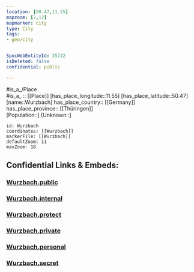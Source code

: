 ```yaml
---
location: [50.47,11.55] 
mapzoom: [7,12] 
mapmarker: city 
type: City
tags:
- geo/City


SpocWebEntityId: 35722
isDeleted: false
confidential: public

---
```

#is_a_/Place  
#is_a_ :: [[Place]] 
[has_place_longitude::11.55] 
[has_place_latitude::50.47] 
[name::Wurzbach] 
has_place_country:: [[Germany]]  
has_place_province:: [[Thüringen]]  
[Population::] 
[Unknown::] 


```leaflet
id: Wurzbach
coordinates: [[Wurzbach]] 
markerFile: [[Wurzbach]] 
defaultZoom: 11 
maxZoom: 18
```


## Confidential Links & Embeds: 

### [Wurzbach.public](/_public/\Earth\Continent\Europe\Europe~Central\Germany\Germany~East\Thüringen\counties~TH\Saale-Orla-Kreis\cities~Saale-OrlaWurzbach.public.md) 

### [Wurzbach.internal](/_internal/\Earth\Continent\Europe\Europe~Central\Germany\Germany~East\Thüringen\counties~TH\Saale-Orla-Kreis\cities~Saale-OrlaWurzbach.internal.md) 

### [Wurzbach.protect](/_protect/\Earth\Continent\Europe\Europe~Central\Germany\Germany~East\Thüringen\counties~TH\Saale-Orla-Kreis\cities~Saale-OrlaWurzbach.protect.md) 

### [Wurzbach.private](/_private/\Earth\Continent\Europe\Europe~Central\Germany\Germany~East\Thüringen\counties~TH\Saale-Orla-Kreis\cities~Saale-OrlaWurzbach.private.md) 

### [Wurzbach.personal](/_personal/\Earth\Continent\Europe\Europe~Central\Germany\Germany~East\Thüringen\counties~TH\Saale-Orla-Kreis\cities~Saale-OrlaWurzbach.personal.md) 

### [Wurzbach.secret](/_secret/\Earth\Continent\Europe\Europe~Central\Germany\Germany~East\Thüringen\counties~TH\Saale-Orla-Kreis\cities~Saale-OrlaWurzbach.secret.md)

